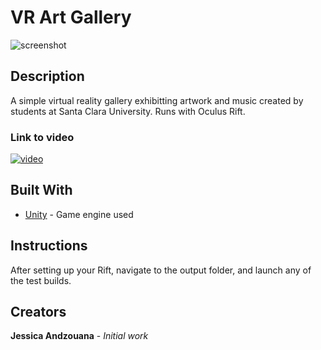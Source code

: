# VR Art Gallery
![screenshot](https://i.imgur.com/XZK8S8T.png "Screenshot of project")
## Description
A simple virtual reality gallery exhibitting artwork and music created by students at Santa Clara University. Runs with Oculus Rift.
### Link to video
[![video](https://i.imgur.com/yspjHJ9.png)](https://www.youtube.com/watch?v=6u14JyFU7io)
## Built With

* [Unity](https://unity3d.com/) - Game engine used

## Instructions
After setting up your Rift, navigate to the output folder, and launch any of the test builds.

## Creators

**Jessica Andzouana** - *Initial work*